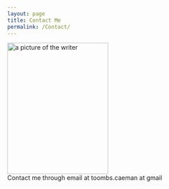 ```yaml
---
layout: page
title: Contact Me
permalink: /Contact/
---
```


<img src="{{ site.url }}/images/caeman.PNG" alt="a picture of the writer" width="230" height="300" >
<br>
Contact me through email at toombs.caeman at gmail
